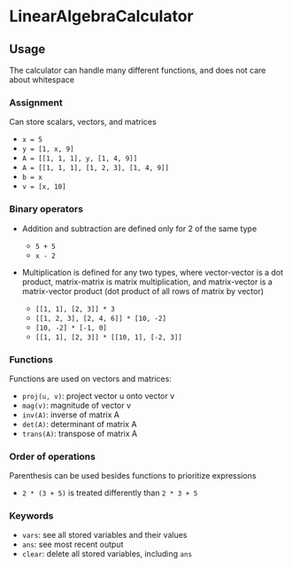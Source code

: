 # LinearAlgebraCalculator

## Usage
The calculator can handle many different functions, and does not care about whitespace

### Assignment
Can store scalars, vectors, and matrices

+ `x = 5`
+ `y = [1, x, 9]`
+ `A = [[1, 1, 1], y, [1, 4, 9]]`
+ `A = [[1, 1, 1], [1, 2, 3], [1, 4, 9]]`
+ `b = x`
+ `v = [x, 10]`

### Binary operators
+ Addition and subtraction are defined only for 2 of the same type
	- `5 + 5`
	- `x - 2`

+ Multiplication is defined for any two types, where vector-vector is a dot product, matrix-matrix is matrix multiplication, and matrix-vector is a matrix-vector product (dot product of all rows of matrix by vector)
	- `[[1, 1], [2, 3]] * 3`
	- `[[1, 2, 3], [2, 4, 6]] * [10, -2]`
	- `[10, -2] * [-1, 0]`
	- `[[1, 1], [2, 3]] * [[10, 1], [-2, 3]]`

### Functions
Functions are used on vectors and matrices:
+ `proj(u, v)`: project vector u onto vector v
+ `mag(v)`: magnitude of vector v
+ `inv(A)`: inverse of matrix A
+ `det(A)`: determinant of matrix A
+ `trans(A)`: transpose of matrix A

### Order of operations
Parenthesis can be used besides functions to prioritize expressions
+ `2 * (3 + 5)` is treated differently than `2 * 3 + 5`

### Keywords
+ `vars`: see all stored variables and their values
+ `ans`: see most recent output
+ `clear`: delete all stored variables, including `ans`
